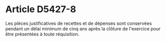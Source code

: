 # Article D5427-8

  
Les pièces justificatives de recettes et de dépenses sont conservées pendant un délai minimum de cinq ans après la clôture de l'exercice pour être présentées à toute réquisition.